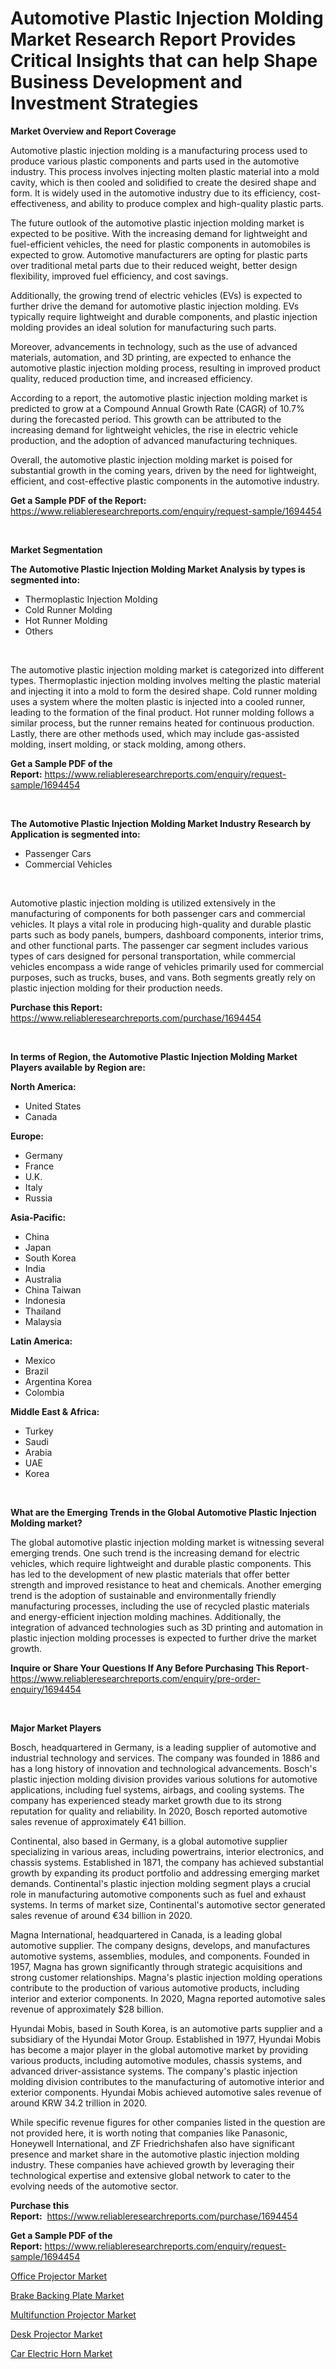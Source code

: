 <p><h1>Automotive Plastic Injection Molding Market Research Report Provides Critical Insights that can help Shape Business Development and Investment Strategies</h1></p><p><strong>Market Overview and Report Coverage</strong></p>
<p><p>Automotive plastic injection molding is a manufacturing process used to produce various plastic components and parts used in the automotive industry. This process involves injecting molten plastic material into a mold cavity, which is then cooled and solidified to create the desired shape and form. It is widely used in the automotive industry due to its efficiency, cost-effectiveness, and ability to produce complex and high-quality plastic parts.</p><p>The future outlook of the automotive plastic injection molding market is expected to be positive. With the increasing demand for lightweight and fuel-efficient vehicles, the need for plastic components in automobiles is expected to grow. Automotive manufacturers are opting for plastic parts over traditional metal parts due to their reduced weight, better design flexibility, improved fuel efficiency, and cost savings.</p><p>Additionally, the growing trend of electric vehicles (EVs) is expected to further drive the demand for automotive plastic injection molding. EVs typically require lightweight and durable components, and plastic injection molding provides an ideal solution for manufacturing such parts.</p><p>Moreover, advancements in technology, such as the use of advanced materials, automation, and 3D printing, are expected to enhance the automotive plastic injection molding process, resulting in improved product quality, reduced production time, and increased efficiency.</p><p>According to a report, the automotive plastic injection molding market is predicted to grow at a Compound Annual Growth Rate (CAGR) of 10.7% during the forecasted period. This growth can be attributed to the increasing demand for lightweight vehicles, the rise in electric vehicle production, and the adoption of advanced manufacturing techniques.</p><p>Overall, the automotive plastic injection molding market is poised for substantial growth in the coming years, driven by the need for lightweight, efficient, and cost-effective plastic components in the automotive industry.</p></p>
<p><strong>Get a Sample PDF of the Report:</strong> <a href="https://www.reliableresearchreports.com/enquiry/request-sample/1694454">https://www.reliableresearchreports.com/enquiry/request-sample/1694454</a></p>
<p>&nbsp;</p>
<p><strong>Market Segmentation</strong></p>
<p><strong>The Automotive Plastic Injection Molding Market Analysis by types is segmented into:</strong></p>
<p><ul><li>Thermoplastic Injection Molding</li><li>Cold Runner Molding</li><li>Hot Runner Molding</li><li>Others</li></ul></p>
<p>&nbsp;</p>
<p><p>The automotive plastic injection molding market is categorized into different types. Thermoplastic injection molding involves melting the plastic material and injecting it into a mold to form the desired shape. Cold runner molding uses a system where the molten plastic is injected into a cooled runner, leading to the formation of the final product. Hot runner molding follows a similar process, but the runner remains heated for continuous production. Lastly, there are other methods used, which may include gas-assisted molding, insert molding, or stack molding, among others.</p></p>
<p><strong>Get a Sample PDF of the Report:</strong>&nbsp;<a href="https://www.reliableresearchreports.com/enquiry/request-sample/1694454">https://www.reliableresearchreports.com/enquiry/request-sample/1694454</a></p>
<p>&nbsp;</p>
<p><strong>The Automotive Plastic Injection Molding Market Industry Research by Application is segmented into:</strong></p>
<p><ul><li>Passenger Cars</li><li>Commercial Vehicles</li></ul></p>
<p>&nbsp;</p>
<p><p>Automotive plastic injection molding is utilized extensively in the manufacturing of components for both passenger cars and commercial vehicles. It plays a vital role in producing high-quality and durable plastic parts such as body panels, bumpers, dashboard components, interior trims, and other functional parts. The passenger car segment includes various types of cars designed for personal transportation, while commercial vehicles encompass a wide range of vehicles primarily used for commercial purposes, such as trucks, buses, and vans. Both segments greatly rely on plastic injection molding for their production needs.</p></p>
<p><strong>Purchase this Report:</strong>&nbsp; <a href="https://www.reliableresearchreports.com/purchase/1694454">https://www.reliableresearchreports.com/purchase/1694454</a></p>
<p>&nbsp;</p>
<p><strong>In terms of Region, the Automotive Plastic Injection Molding Market Players available by Region are:</strong></p>
<p>
    <p> <strong> North America: </strong>
        <ul>
            <li>United States</li>
            <li>Canada</li>
        </ul>
        </p> 
    <p> <strong> Europe: </strong>
        <ul>
            <li>Germany</li>
            <li>France</li>
            <li>U.K.</li>
            <li>Italy</li>
            <li>Russia</li>
        </ul>
        </p> 
    <p> <strong> Asia-Pacific: </strong>
        <ul>
            <li>China</li>
            <li>Japan</li>
            <li>South Korea</li>
            <li>India</li>
            <li>Australia</li>
            <li>China Taiwan</li>
            <li>Indonesia</li>
            <li>Thailand</li>
            <li>Malaysia</li>
        </ul>
        </p> 
    <p> <strong> Latin America: </strong>
        <ul>
            <li>Mexico</li>
            <li>Brazil</li>
            <li>Argentina Korea</li>
            <li>Colombia</li>
        </ul>
        </p> 
    <p> <strong> Middle East & Africa: </strong>
        <ul>
            <li>Turkey</li>
            <li>Saudi</li>
            <li>Arabia</li>
            <li>UAE</li>
            <li>Korea</li>
        </ul>
    </p>
    </p>
<p>&nbsp;</p>
<p><strong>What are the Emerging Trends in the Global Automotive Plastic Injection Molding market?</strong></p>
<p><p>The global automotive plastic injection molding market is witnessing several emerging trends. One such trend is the increasing demand for electric vehicles, which require lightweight and durable plastic components. This has led to the development of new plastic materials that offer better strength and improved resistance to heat and chemicals. Another emerging trend is the adoption of sustainable and environmentally friendly manufacturing processes, including the use of recycled plastic materials and energy-efficient injection molding machines. Additionally, the integration of advanced technologies such as 3D printing and automation in plastic injection molding processes is expected to further drive the market growth.</p></p>
<p><strong>Inquire or Share Your Questions If Any Before Purchasing This Report</strong>- <a href="https://www.reliableresearchreports.com/enquiry/pre-order-enquiry/1694454">https://www.reliableresearchreports.com/enquiry/pre-order-enquiry/1694454</a></p>
<p>&nbsp;</p>
<p><strong>Major Market Players</strong></p>
<p><p>Bosch, headquartered in Germany, is a leading supplier of automotive and industrial technology and services. The company was founded in 1886 and has a long history of innovation and technological advancements. Bosch's plastic injection molding division provides various solutions for automotive applications, including fuel systems, airbags, and cooling systems. The company has experienced steady market growth due to its strong reputation for quality and reliability. In 2020, Bosch reported automotive sales revenue of approximately €41 billion.</p><p>Continental, also based in Germany, is a global automotive supplier specializing in various areas, including powertrains, interior electronics, and chassis systems. Established in 1871, the company has achieved substantial growth by expanding its product portfolio and addressing emerging market demands. Continental's plastic injection molding segment plays a crucial role in manufacturing automotive components such as fuel and exhaust systems. In terms of market size, Continental's automotive sector generated sales revenue of around €34 billion in 2020.</p><p>Magna International, headquartered in Canada, is a leading global automotive supplier. The company designs, develops, and manufactures automotive systems, assemblies, modules, and components. Founded in 1957, Magna has grown significantly through strategic acquisitions and strong customer relationships. Magna's plastic injection molding operations contribute to the production of various automotive products, including interior and exterior components. In 2020, Magna reported automotive sales revenue of approximately $28 billion.</p><p>Hyundai Mobis, based in South Korea, is an automotive parts supplier and a subsidiary of the Hyundai Motor Group. Established in 1977, Hyundai Mobis has become a major player in the global automotive market by providing various products, including automotive modules, chassis systems, and advanced driver-assistance systems. The company's plastic injection molding division contributes to the manufacturing of automotive interior and exterior components. Hyundai Mobis achieved automotive sales revenue of around KRW 34.2 trillion in 2020.</p><p>While specific revenue figures for other companies listed in the question are not provided here, it is worth noting that companies like Panasonic, Honeywell International, and ZF Friedrichshafen also have significant presence and market share in the automotive plastic injection molding industry. These companies have achieved growth by leveraging their technological expertise and extensive global network to cater to the evolving needs of the automotive sector.</p></p>
<p><strong>Purchase this Report:</strong>&nbsp;&nbsp;<a href="https://www.reliableresearchreports.com/purchase/1694454">https://www.reliableresearchreports.com/purchase/1694454</a></p>
<p></p>
<p><strong>Get a Sample PDF of the Report:</strong>&nbsp;<a href="https://www.reliableresearchreports.com/enquiry/request-sample/1694454">https://www.reliableresearchreports.com/enquiry/request-sample/1694454</a></p>
<p><p><a href="https://medium.com/@freedayundt/office-projector-market-insight-market-trends-growth-forecasted-from-2023-to-2030-5af96f4639b8">Office Projector Market</a></p><p><a href="https://github.com/aasishrp01/Market-Research-Report-List-1/blob/main/brake-backing-plate-market.md">Brake Backing Plate Market</a></p><p><a href="https://medium.com/@lilliandach2023/multifunction-projector-market-exploring-market-share-market-trends-and-future-growth-20e45460c4c7">Multifunction Projector Market</a></p><p><a href="https://medium.com/@isomgleason/desk-projector-market-exploring-market-share-market-trends-and-future-growth-350ab8b3da92">Desk Projector Market</a></p><p><a href="https://github.com/Paul14Anderson63/Market-Research-Report-List-1/blob/main/car-electric-horn-market.md">Car Electric Horn Market</a></p></p>